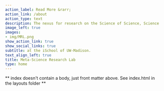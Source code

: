 ```yaml
---
action_label: Read More &rarr;
action_link: /about
action_type: text
description: The nexus for research on the Science of Science, Science Policy, and Scientometrics.
image_left: true
images:
- img/MRL.png
show_action_link: true
show_social_links: true
subtitle: at the iSchool of UW-Madison. 
text_align_left: true
title: Meta-Science Research Lab
type: home
---
```


** index doesn't contain a body, just front matter above.
See index.html in the layouts folder **

